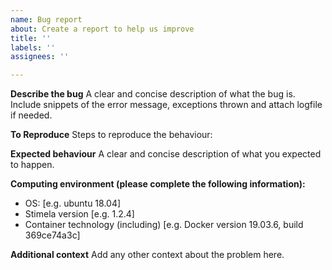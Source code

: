 ```yaml
---
name: Bug report
about: Create a report to help us improve
title: ''
labels: ''
assignees: ''

---
```


**Describe the bug**
A clear and concise description of what the bug is. Include snippets of the error message, exceptions thrown and attach logfile if needed. 

**To Reproduce**
Steps to reproduce the behaviour:


**Expected behaviour**
A clear and concise description of what you expected to happen. 


**Computing environment (please complete the following information):**
 - OS: [e.g. ubuntu 18.04]
 - Stimela version [e.g. 1.2.4]
 - Container technology (including) [e.g. Docker version 19.03.6, build 369ce74a3c]

**Additional context**
Add any other context about the problem here.
